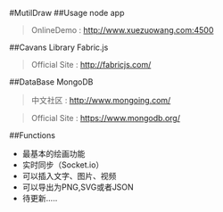 #MutilDraw
##Usage
node app
>OnlineDemo : http://www.xuezuowang.com:4500

##Cavans Library
Fabric.js
>Official Site : http://fabricjs.com/

##DataBase
MongoDB
>中文社区 : http://www.mongoing.com/

>Official Site : https://www.mongodb.org/

##Functions
* 最基本的绘画功能
* 实时同步（Socket.io）
* 可以插入文字、图片、视频
* 可以导出为PNG,SVG或者JSON
* 待更新.....


